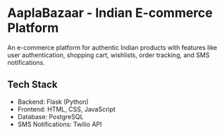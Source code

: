 # AaplaBazaar - Indian E-commerce Platform

An e-commerce platform for authentic Indian products with features like user authentication, shopping cart, wishlists, order tracking, and SMS notifications.

## Tech Stack
- Backend: Flask (Python)
- Frontend: HTML, CSS, JavaScript
- Database: PostgreSQL
- SMS Notifications: Twilio API
